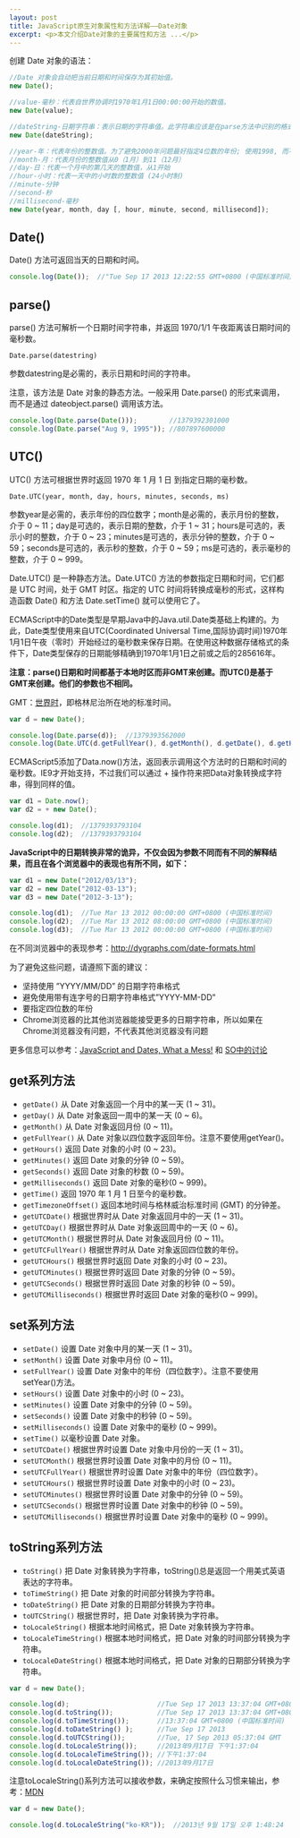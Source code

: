 ```yaml
---
layout: post
title: JavaScript原生对象属性和方法详解——Date对象
excerpt: <p>本文介绍Date对象的主要属性和方法 ...</p>
---
```


创建 Date 对象的语法：

```javascript
//Date 对象会自动把当前日期和时间保存为其初始值。
new Date();

//value-毫秒：代表自世界协调时1970年1月1日00:00:00开始的数值。
new Date(value);

//dateString-日期字符串：表示日期的字符串值。此字符串应该是在parse方法中识别的格式。
new Date(dateString);

//year-年：代表年份的整数值。为了避免2000年问题最好指定4位数的年份; 使用1998, 而不要用98
//month-月：代表月份的整数值从0（1月）到11（12月）
//day-日：代表一个月中的第几天的整数值，从1开始
//hour-小时：代表一天中的小时数的整数值 (24小时制)
//minute-分钟
//second-秒
//millisecond-毫秒
new Date(year, month, day [, hour, minute, second, millisecond]);
```

## **Date()**

Date() 方法可返回当天的日期和时间。

```javascript
console.log(Date());  //"Tue Sep 17 2013 12:22:55 GMT+0800 (中国标准时间)"
```

## **parse()**

parse() 方法可解析一个日期时间字符串，并返回 1970/1/1 午夜距离该日期时间的毫秒数。

`Date.parse(datestring)`

参数datestring是必需的，表示日期和时间的字符串。

注意，该方法是 Date 对象的静态方法。一般采用 Date.parse() 的形式来调用，而不是通过 dateobject.parse() 调用该方法。

```javascript
console.log(Date.parse(Date()));        //1379392301000
console.log(Date.parse("Aug 9, 1995")); //807897600000
```

## **UTC()**

UTC() 方法可根据世界时返回 1970 年 1 月 1 日 到指定日期的毫秒数。

`Date.UTC(year, month, day, hours, minutes, seconds, ms)`

参数year是必需的，表示年份的四位数字；month是必需的，表示月份的整数，介于 0 ~ 11；day是可选的，表示日期的整数，介于 1 ~ 31；hours是可选的，表示小时的整数，介于 0 ~ 23；minutes是可选的，表示分钟的整数，介于 0 ~ 59；seconds是可选的，表示秒的整数，介于 0 ~ 59；ms是可选的，表示毫秒的整数，介于 0 ~ 999。

Date.UTC() 是一种静态方法。Date.UTC() 方法的参数指定日期和时间，它们都是 UTC 时间，处于 GMT 时区。指定的 UTC 时间将转换成毫秒的形式，这样构造函数 Date() 和方法 Date.setTime() 就可以使用它了。

ECMAScript中的Date类型是早期Java中的Java.util.Date类基础上构建的。为此，Date类型使用来自UTC(Coordinated Universal Time,国际协调时间)1970年1月1日午夜（零时）开始经过的毫秒数来保存日期。在使用这种数据存储格式的条件下，Date类型保存的日期能够精确到1970年1月1日之前或之后的285616年。

**注意：parse()日期和时间都基于本地时区而非GMT来创建。而UTC()是基于GMT来创建。他们的参数也不相同。**

GMT：[世界时](http://baike.baidu.com/view/37429.htm)，即格林尼治所在地的标准时间。

```javascript
var d = new Date();

console.log(Date.parse(d));  //1379393562000
console.log(Date.UTC(d.getFullYear(), d.getMonth(), d.getDate(), d.getHours(), d.getMinutes(), d.getSeconds(), d.getMilliseconds()));  //1379422362020
```

ECMAScript5添加了Data.now()方法，返回表示调用这个方法时的日期和时间的毫秒数。IE9才开始支持，不过我们可以通过 + 操作符来把Data对象转换成字符串，得到同样的值。

```javascript
var d1 = Date.now();
var d2 = + new Date();

console.log(d1);  //1379393793104
console.log(d2);  //1379393793104
```

**JavaScript中的日期转换非常的诡异，不仅会因为参数不同而有不同的解释结果，而且在各个浏览器中的表现也有所不同，如下：**

```javascript
var d1 = new Date("2012/03/13");
var d2 = new Date("2012-03-13");
var d3 = new Date("2012-3-13");

console.log(d1);  //Tue Mar 13 2012 00:00:00 GMT+0800 (中国标准时间)
console.log(d2);  //Tue Mar 13 2012 08:00:00 GMT+0800 (中国标准时间)
console.log(d3);  //Tue Mar 13 2012 00:00:00 GMT+0800 (中国标准时间)
```

在不同浏览器中的表现参考：<http://dygraphs.com/date-formats.html>

为了避免这些问题，请遵照下面的建议：

* 坚持使用 ”YYYY/MM/DD” 的日期字符串格式
* 避免使用带有连字号的日期字符串格式”YYYY-MM-DD”
* 要指定四位数的年份
* Chrome浏览器的比其他浏览器能接受更多的日期字符串，所以如果在Chrome浏览器没有问题，不代表其他浏览器没有问题

更多信息可以参考：[JavaScript and Dates, What a Mess!](http://blog.dygraphs.com/2012/03/javascript-and-dates-what-mess.html) 和 [SO中的讨论](http://stackoverflow.com/questions/2587345/javascript-date-parse)

## **get系列方法**

* `getDate()` 从 Date 对象返回一个月中的某一天 (1 ~ 31)。
* `getDay()` 从 Date 对象返回一周中的某一天 (0 ~ 6)。
* `getMonth()` 从 Date 对象返回月份 (0 ~ 11)。
* `getFullYear()` 从 Date 对象以四位数字返回年份。注意不要使用getYear()。
* `getHours()` 返回 Date 对象的小时 (0 ~ 23)。
* `getMinutes()` 返回 Date 对象的分钟 (0 ~ 59)。
* `getSeconds()` 返回 Date 对象的秒数 (0 ~ 59)。
* `getMilliseconds()` 返回 Date 对象的毫秒(0 ~ 999)。
* `getTime()` 返回 1970 年 1 月 1 日至今的毫秒数。
* `getTimezoneOffset()` 返回本地时间与格林威治标准时间 (GMT) 的分钟差。
* `getUTCDate()` 根据世界时从 Date 对象返回月中的一天 (1 ~ 31)。
* `getUTCDay()` 根据世界时从 Date 对象返回周中的一天 (0 ~ 6)。
* `getUTCMonth()` 根据世界时从 Date 对象返回月份 (0 ~ 11)。
* `getUTCFullYear()` 根据世界时从 Date 对象返回四位数的年份。
* `getUTCHours()` 根据世界时返回 Date 对象的小时 (0 ~ 23)。
* `getUTCMinutes()` 根据世界时返回 Date 对象的分钟 (0 ~ 59)。
* `getUTCSeconds()` 根据世界时返回 Date 对象的秒钟 (0 ~ 59)。
* `getUTCMilliseconds()` 根据世界时返回 Date 对象的毫秒(0 ~ 999)。

## **set系列方法**

* `setDate()` 设置 Date 对象中月的某一天 (1 ~ 31)。
* `setMonth()` 设置 Date 对象中月份 (0 ~ 11)。
* `setFullYear()` 设置 Date 对象中的年份（四位数字）。注意不要使用setYear()方法。
* `setHours()` 设置 Date 对象中的小时 (0 ~ 23)。
* `setMinutes()` 设置 Date 对象中的分钟 (0 ~ 59)。
* `setSeconds()` 设置 Date 对象中的秒钟 (0 ~ 59)。
* `setMilliseconds()` 设置 Date 对象中的毫秒 (0 ~ 999)。
* `setTime()` 以毫秒设置 Date 对象。
* `setUTCDate()` 根据世界时设置 Date 对象中月份的一天 (1 ~ 31)。
* `setUTCMonth()` 根据世界时设置 Date 对象中的月份 (0 ~ 11)。
* `setUTCFullYear()` 根据世界时设置 Date 对象中的年份（四位数字）。
* `setUTCHours()` 根据世界时设置 Date 对象中的小时 (0 ~ 23)。
* `setUTCMinutes()` 根据世界时设置 Date 对象中的分钟 (0 ~ 59)。
* `setUTCSeconds()` 根据世界时设置 Date 对象中的秒钟 (0 ~ 59)。
* `setUTCMilliseconds()` 根据世界时设置 Date 对象中的毫秒 (0 ~ 999)。

## **toString系列方法**

* `toString()` 把 Date 对象转换为字符串，toString()总是返回一个用美式英语表达的字符串。
* `toTimeString()` 把 Date 对象的时间部分转换为字符串。
* `toDateString()` 把 Date 对象的日期部分转换为字符串。
* `toUTCString()` 根据世界时，把 Date 对象转换为字符串。
* `toLocaleString()` 根据本地时间格式，把 Date 对象转换为字符串。
* `toLocaleTimeString()` 根据本地时间格式，把 Date 对象的时间部分转换为字符串。
* `toLocaleDateString()` 根据本地时间格式，把 Date 对象的日期部分转换为字符串。

```javascript
var d = new Date();

console.log(d);                      //Tue Sep 17 2013 13:37:04 GMT+0800 (中国标准时间)
console.log(d.toString());           //Tue Sep 17 2013 13:37:04 GMT+0800 (中国标准时间)
console.log(d.toTimeString());       //13:37:04 GMT+0800 (中国标准时间)
console.log(d.toDateString() );      //Tue Sep 17 2013
console.log(d.toUTCString());        //Tue, 17 Sep 2013 05:37:04 GMT
console.log(d.toLocaleString());     //2013年9月17日 下午1:37:04
console.log(d.toLocaleTimeString()); //下午1:37:04
console.log(d.toLocaleDateString()); //2013年9月17日
```

注意toLocaleString()系列方法可以接收参数，来确定按照什么习惯来输出，参考：[MDN](https://developer.mozilla.org/en-US/docs/Web/JavaScript/Reference/Global_Objects/Date/toLocaleString)

```javascript
var d = new Date();

console.log(d.toLocaleString("ko-KR"));  //2013년 9월 17일 오후 1:48:24
```
